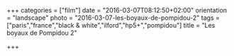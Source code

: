 +++
categories = ["film"]
date = "2016-03-07T08:12:50+02:00"
orientation = "landscape"
photo = "2016-03-07-les-boyaux-de-pompidou-2"
tags = ["paris","france","black & white","ilford","hp5+","pompidou"]
title = "Les boyaux de Pompidou 2"

+++
